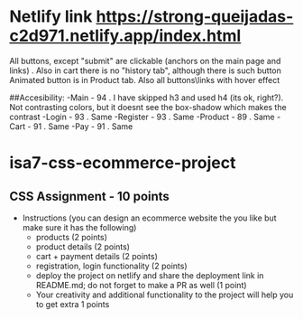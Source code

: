 # Netlify link https://strong-queijadas-c2d971.netlify.app/index.html
 All buttons, except "submit" are clickable (anchors on the main page and links) . 
 Also in cart there is no "history tab", although there is such button
 Animated button is in Product tab. Also all buttons\links with hover effect
 
 ##Accesibility: 
 -Main - 94 . I have skipped h3 and used h4 (its ok, right?). Not contrasting colors, but it doesnt see the box-shadow which makes the contrast
 -Login - 93 . Same
 -Register - 93 . Same
 -Product - 89 . Same
 -Cart - 91 . Same
 -Pay - 91 . Same
# isa7-css-ecommerce-project
## CSS Assignment - 10 points
- Instructions (you can design an ecommerce website the you like but make sure it has the following)
   - products (2 points) 
   - product details (2 points)
   - cart + payment details (2 points)
   - registration, login functionality (2 points)
   - deploy the project on netlify and share the deployment link in README.md; do not forget to make a PR as well (1 point)
   - Your creativity and additional functionality to the project will help you to get extra 1 points
  
